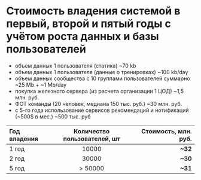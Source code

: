 # Стоимость владения системой в первый, второй и пятый годы с учётом роста данных и базы пользователей

- объем данных 1 пользователя (статика) ~70 kb
- объем данных 1 пользователя (данные о тренировках) ~100 kb/day
- объем данных сообщества с 10 группами пользователей суммарно ~25 Mb + ~1 Mb/day
- покупка железного сервера (из расчета организации 1 ЦОД) ~1,5 млн. руб.
- ФОТ команды (20 человек, медиана 150 тыс. руб.) ~30 млн. руб.
- с 5-го года использование сервисов рекомендаций и нотификаций (~500$ в мес.) ~500 тыс. руб

Год владения  | Количество пользователей, шт | Стоимость, млн. руб.
:------------ | :--------------------------: | -------------------:
1 год         | 10000                        | **~32**
2 год         | 30000                        | **~30**
5 год         | > 50000                      | **~31**
